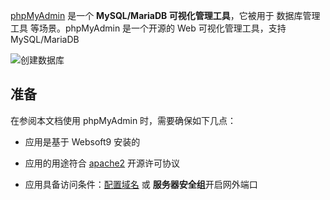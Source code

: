 [phpMyAdmin](https://www.phpmyadmin.net/) 是一个 **MySQL/MariaDB 可视化管理工具**，它被用于 数据库管理工具  等场景。phpMyAdmin 是一个开源的 Web 可视化管理工具，支持 MySQL/MariaDB


![创建数据库](https://libs.websoft9.com/Websoft9/DocsPicture/zh/mysql/phpmyadmin-adddb-websoft9.png)


## 准备

在参阅本文档使用 phpMyAdmin 时，需要确保如下几点：

- 应用是基于 Websoft9 安装的

- 应用的用途符合 [apache2](https://opensource.org/licenses/Apache-2.0) 开源许可协议

- 应用具备访问条件：[配置域名](./guide/appsetdomain) 或 **服务器安全组**开启网外端口